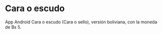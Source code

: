 # Cara o escudo
App Android Cara o escudo (Cara o sello), versión boliviana, con la moneda de Bs 5.
